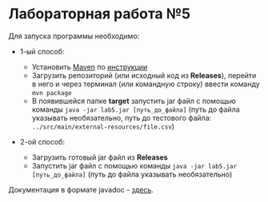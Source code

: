 # Лабораторная работа №5 #

Для запуска программы необходимо:

- 1-ый способ:
    - Установить [Maven](https://maven.apache.org/download.cgi) по [инструкции](https://www.examclouds.com/ru/java/java-core-russian/install-maven) 
    - Загрузить репозиторий (или исходный код из **Releases**), перейти в него и через терминал (или командную строку) ввести команду ```mvn package```
    - В появившейся папке **target** запустить jar файл с помощью команды ```java -jar lab5.jar [путь_до_файла]``` (путь до файла указывать необязательно, путь до тестового файла: ```../src/main/external-resources/file.csv```)

- 2-ой способ: 
    - Загрузить готовый jar файл из **Releases**
    - Запустить jar файл с помощью команды ```java -jar lab5.jar [путь_до_файла]``` (путь до файла указывать необязательно)

Документация в формате javadoc - [здесь](https://levit104.github.io/ProgLab5/).